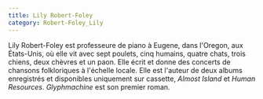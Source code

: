 ```yaml
---
title: Lily Robert-Foley
category: Robert-Foley_Lily
---
```


Lily Robert-Foley est professeure de piano à Eugene, dans l'Oregon, aux États-Unis, où elle vit avec sept poulets, cinq humains, quatre chats, trois chiens, deux chèvres et un paon. Elle écrit et donne des concerts de chansons folkloriques à l'échelle locale. Elle est l'auteur de deux albums enregistrés et disponibles uniquement sur cassette, *Almost Island* et *Human Resources*. *Glyphmachine* est son premier roman.
